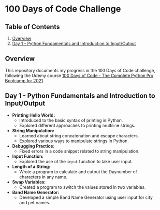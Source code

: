 # 100 Days of Code Challenge

## Table of Contents
1. [Overview](#overview)
2. [Day 1 - Python Fundamentals and Introduction to Input/Output](#day-1---python-fundamentals-and-introduction-to-inputoutput)

## Overview

This repository documents my progress in the 100 Days of Code challenge, following the Udemy course [100 Days of Code - The Complete Python Pro Bootcamp for 2021](https://www.udemy.com/course/100-days-of-code/).

## Day 1 - Python Fundamentals and Introduction to Input/Output

- **Printing Hello World:**
  - Introduced to the basic syntax of printing in Python.
  - Explored different approaches to printing multiline strings.
- **String Manipulation:**
  - Learned about string concatenation and escape characters.
  - Explored various ways to manipulate strings in Python.
- **Debugging Practice:**
  - Fixed errors in a code snippet related to string manipulation.
- **Input Function:**
  - Explored the use of the `input` function to take user input.
- **Length of a String:**
  - Wrote a program to calculate and output the Daynumber of characters in any name.
- **Swap Variables:**
  - Created a program to switch the values stored in two variables.
- **Band Name Generator:**
  - Developed a simple Band Name Generator using user input for city and pet names.
